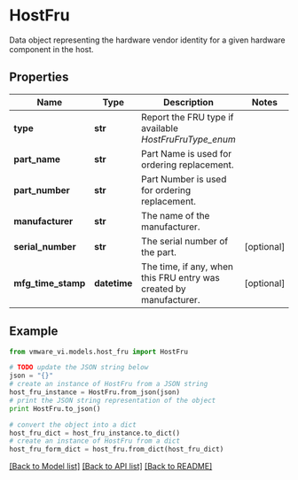 # HostFru

Data object representing the hardware vendor identity for a given hardware component in the host. 

## Properties
Name | Type | Description | Notes
------------ | ------------- | ------------- | -------------
**type** | **str** | Report the FRU type if available *HostFruFruType_enum*  | 
**part_name** | **str** | Part Name is used for ordering replacement.  | 
**part_number** | **str** | Part Number is used for ordering replacement.  | 
**manufacturer** | **str** | The name of the manufacturer.  | 
**serial_number** | **str** | The serial number of the part.  | [optional] 
**mfg_time_stamp** | **datetime** | The time, if any, when this FRU entry was created by manufacturer.  | [optional] 

## Example

```python
from vmware_vi.models.host_fru import HostFru

# TODO update the JSON string below
json = "{}"
# create an instance of HostFru from a JSON string
host_fru_instance = HostFru.from_json(json)
# print the JSON string representation of the object
print HostFru.to_json()

# convert the object into a dict
host_fru_dict = host_fru_instance.to_dict()
# create an instance of HostFru from a dict
host_fru_form_dict = host_fru.from_dict(host_fru_dict)
```
[[Back to Model list]](../README.md#documentation-for-models) [[Back to API list]](../README.md#documentation-for-api-endpoints) [[Back to README]](../README.md)


